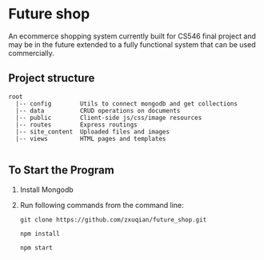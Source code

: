 # Future shop

An ecommerce shopping system currently built for CS546 final project and may be in the future extended to a fully functional system that can be used commercially.

## Project structure

```
root
  |-- config        Utils to connect mongodb and get collections
  |-- data          CRUD operations on documents
  |-- public        Client-side js/css/image resources
  |-- routes        Express routings
  |-- site_content  Uploaded files and images
  |-- views         HTML pages and templates
  
```

## To Start the Program

1. Install Mongodb
2. Run following commands from the command line:

    ``` Shell
    git clone https://github.com/zxuqian/future_shop.git

    npm install

    npm start
    ```